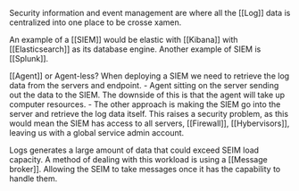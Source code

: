Security information and event management are where all the [[Log]] data is centralized into one place to be crosse xamen.

An example of a [[SIEM]] would be elastic with [[Kibana]] with [[Elasticsearch]] as its database engine. Another example of SIEM is [[Splunk]].

[[Agent]] or Agent-less?
	When deploying a SIEM we need to retrieve the log data from the servers and endpoint.
	- Agent sitting on the server sending out the data to the SIEM. The downside of this is that the agent will take up computer resources.
	- The other approach is making the SIEM go into the server and retrieve the log data itself. This raises a security problem, as this would mean the SIEM has access to all servers, [[Firewall]], [[Hybervisors]], leaving us with a global service admin account.
	
Logs generates a large amount of data that could exceed SEIM load capacity. A method of dealing with this workload is using a [[Message broker]]. Allowing the SEIM to take messages once it has the capability to handle them. 

